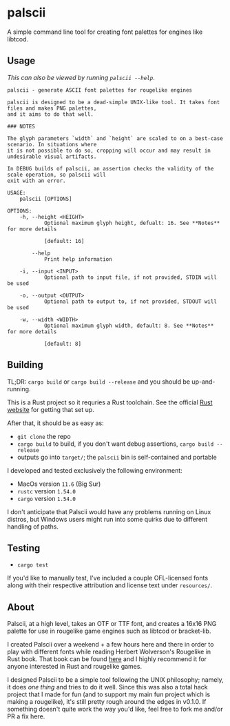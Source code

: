 # palscii

A simple command line tool for creating font palettes for engines like libtcod.

## Usage

_This can also be viewed by running `palscii --help`_.

```
palscii - generate ASCII font palettes for rougelike engines

palscii is designed to be a dead-simple UNIX-like tool. It takes font files and makes PNG palettes,
and it aims to do that well.

### NOTES

The glyph parameters `width` and `height` are scaled to on a best-case scenario. In situations where
it is not possible to do so, cropping will occur and may result in undesirable visual artifacts.

In DEBUG builds of palscii, an assertion checks the validity of the scale operation, so palscii will
exit with an error.

USAGE:
    palscii [OPTIONS]

OPTIONS:
    -h, --height <HEIGHT>
            Optional maximum glyph height, defualt: 16. See **Notes** for more details

            [default: 16]

        --help
            Print help information

    -i, --input <INPUT>
            Optional path to input file, if not provided, STDIN will be used

    -o, --output <OUTPUT>
            Optional path to output to, if not provided, STDOUT will be used

    -w, --width <WIDTH>
            Optional maximum glyph width, default: 8. See **Notes** for more details

            [default: 8]
```

## Building

TL;DR: `cargo build` or `cargo build --release` and you should be up-and-running.

This is a Rust project so it requries a Rust toolchain.
See the official [Rust website](https://www.rust-lang.org/tools/install) for getting that set up.

After that, it should be as easy as:

- `git clone` the repo
- `cargo build` to build, if you don't want debug assertions, `cargo build --release`
- outputs go into `target/`; the `palscii` bin is self-contained and portable

I developed and tested exclusively the following environment:

- MacOs version `11.6` (Big Sur)
- `rustc` version `1.54.0`
- `cargo` version `1.54.0`

I don't anticipate that Palscii would have any problems running on Linux distros,
but Windows users might run into some quirks due to different handling of paths.

## Testing

- `cargo test`

If you'd like to manually test, I've included a couple OFL-licensed fonts along
with their respective attribution and license text under `resources/`.

## About

Palscii, at a high level, takes an OTF or TTF font, and creates a 16x16 PNG
palette for use in rougelike game engines such as libtcod or bracket-lib.

I created Palscii over a weekend + a few hours here and there in order to play
with different fonts while reading Herbert Wolverson's Rougelike in Rust book.
That book can be found [here](http://bfnightly.bracketproductions.com/chapter_0.html)
and I highly recommend it for anyone interested in Rust and rougelike games.

I designed Palscii to be a simple tool following the UNIX philosophy; namely,
it does _one thing_ and tries to do it well.
Since this was also a total hack project that I made for fun (and to support my
main fun project which is making a rougelike), it's still pretty rough around
the edges in v0.1.0.
If something doesn't quite work the way you'd like, feel free to fork me and/or
PR a fix here.
